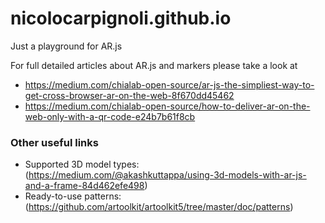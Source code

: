 # nicolocarpignoli.github.io
Just a playground for AR.js

For full detailed articles about AR.js and markers please take a look at 

* https://medium.com/chialab-open-source/ar-js-the-simpliest-way-to-get-cross-browser-ar-on-the-web-8f670dd45462
* https://medium.com/chialab-open-source/how-to-deliver-ar-on-the-web-only-with-a-qr-code-e24b7b61f8cb

### Other useful links

- Supported 3D model types: (https://medium.com/@akashkuttappa/using-3d-models-with-ar-js-and-a-frame-84d462efe498)
- Ready-to-use patterns: (https://github.com/artoolkit/artoolkit5/tree/master/doc/patterns)

